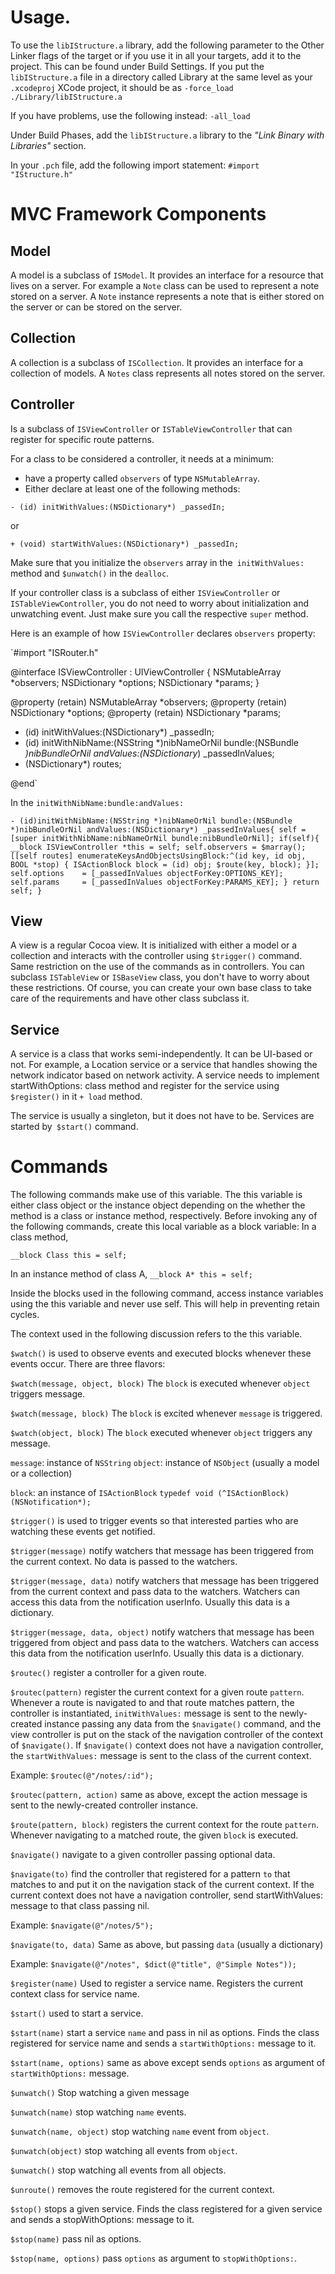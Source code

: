 Usage.
======

To use the `libIStructure.a` library, add the following parameter to the
Other Linker flags of the target or if you use it in all your targets, add
it to the project. This can be found under Build Settings.
If you put the `libIStructure.a` file in a directory called Library at the same
level as your `.xcodeproj` XCode project, it should be as
`-force_load ./Library/libIStructure.a`

If you have problems, use the following instead:
`-all_load`

Under Build Phases, add the `libIStructure.a` library to the *"Link Binary with Libraries"* section.

In your `.pch` file, add the following import statement: `#import "IStructure.h"`

MVC Framework Components
========================

Model
-----

A model is a subclass of `ISModel`.
It provides an interface for a resource that lives on a server.
For example a `Note` class can be used to represent a note
stored on a server. A `Note` instance represents a note that is either
stored on the server or can be stored on the server.

Collection
----------

A collection is a subclass of `ISCollection`.
It provides an interface for a collection of models.
A `Notes` class represents all notes stored on the server.


Controller
----------

Is a subclass of `ISViewController` or `ISTableViewController`
that can register for specific route patterns.

For a class to be considered a controller, it needs at a minimum:

* have a property called `observers` of type `NSMutableArray`.
* Either declare at least one of the following methods:

`- (id) initWithValues:(NSDictionary*) _passedIn;`


or


`+ (void) startWithValues:(NSDictionary*) _passedIn;`

Make sure that you initialize the `observers` array in the` initWithValues:` method
and `$unwatch()` in the `dealloc`.

If your controller class is a subclass of either `ISViewController` or `ISTableViewController`, you do not need to worry about initialization and unwatching event. Just make sure you call the respective `super` method.

Here is an example of how `ISViewController` declares `observers` property:

`#import "ISRouter.h"

@interface ISViewController : UIViewController {
    NSMutableArray   *observers;
    NSDictionary     *options;
    NSDictionary     *params;
}

@property (retain) NSMutableArray   *observers;
@property (retain) NSDictionary     *options;
@property (retain) NSDictionary     *params;

- (id)              initWithValues:(NSDictionary*) _passedIn;
- (id)              initWithNibName:(NSString *)nibNameOrNil bundle:(NSBundle *)nibBundleOrNil andValues:(NSDictionary*) _passedInValues;
- (NSDictionary*)   routes;

@end`

In the `initWithNibName:bundle:andValues:`

`- (id)initWithNibName:(NSString *)nibNameOrNil bundle:(NSBundle *)nibBundleOrNil andValues:(NSDictionary*) _passedInValues{
    self = [super initWithNibName:nibNameOrNil bundle:nibBundleOrNil];
    if(self){
        __block ISViewController *this = self;
        self.observers = $marray();
        [[self routes] enumerateKeysAndObjectsUsingBlock:^(id key, id obj, BOOL *stop) {
            ISActionBlock block = (id) obj;
            $route(key, block);
        }];
        self.options    = [_passedInValues objectForKey:OPTIONS_KEY];
        self.params     = [_passedInValues objectForKey:PARAMS_KEY];
    }
    return self;
}
`

View
----

A view is a regular Cocoa view. It is initialized with either a model or a collection and interacts with the controller using `$trigger()` command.
Same restriction on the use of the commands as in controllers. You can subclass `ISTableView` or `ISBaseView` class, you don't have to worry about these restrictions.
Of course, you can create your own base class to take care of the requirements and have other class subclass it.


Service
-------

A service is a class that works semi-independently. It can be UI-based or not.
For example, a Location service or a service that handles showing the
network indicator based on network activity.
A service needs to implement startWithOptions: class method and register for
the service using `$register()` in it `+ load` method.

The service is usually a singleton, but it does not have to be.
Services are started by` $start()` command.


Commands
========
The following commands make use of this variable.
The this variable is either class object or the instance object
depending on the whether the method is a class or instance method,
respectively. Before invoking any of the following commands, create this
local variable as a block variable:
In a class method,

`__block Class this = self;`

In an instance method of class A,
`__block A* this = self;`

Inside the blocks used in the following command, access instance variables
using the this variable and never use self. This will help in preventing retain cycles.

The context used in the following discussion refers to the this variable.


`$watch()` is used to observe events and executed blocks whenever
these events occur. There are three flavors:

`$watch(message, object, block)`
The `block` is executed whenever `object` triggers message.

`$watch(message, block)`
The `block` is excited whenever `message` is triggered.

`$watch(object, block)`
The `block` executed whenever `object` triggers any message.

`message`: instance of `NSString`
`object`: instance of `NSObject` (usually a model or a collection)

`block`: an instance of `ISActionBlock`
`typedef void (^ISActionBlock)(NSNotification*);`


`$trigger()` is used to trigger events so that interested parties who are watching these events get notified.

`$trigger(message)`
notify watchers that message has been triggered from the current context.
No data is passed to the watchers.

`$trigger(message, data)`
notify watchers that message has been triggered from the current context and pass data to the watchers. Watchers can access this data from the notification userInfo.
Usually this data is a dictionary.

`$trigger(message, data, object)`
notify watchers that message has been triggered from object and pass data to the watchers. Watchers can access this data from the notification userInfo.
Usually this data is a dictionary.


`$routec()`
register a controller for a given route.

`$routec(pattern)`
register the current context for a given route `pattern`. Whenever a route is navigated to and that route matches pattern, the controller is instantiated,
`initWithValues:` message is sent to the newly-created instance passing any data from the `$navigate()` command, and the view controller is put on the stack of the navigation controller of the context of `$navigate()`. If `$navigate()` context does not have a navigation controller, the `startWithValues:` message is sent to the class of the current context.

Example:
`$routec(@"/notes/:id");`


`$routec(pattern, action)`
same as above, except the action message is sent to the newly-created controller instance.


`$route(pattern, block)`
registers the current context for the route `pattern`.
Whenever navigating to a matched route, the given `block` is executed.


`$navigate()`
navigate to a given controller passing optional data.

`$navigate(to)`
find the controller that registered for a pattern `to` that matches to and put it on the navigation stack of the current context. If the current context does not have a navigation controller, send startWithValues: message to that class passing nil.

Example:
`$navigate(@"/notes/5");`

`$navigate(to, data)`
Same as above, but passing `data` (usually a dictionary)

Example:
`$navigate(@"/notes", $dict(@"title", @"Simple Notes"));`


`$register(name)`
Used to register a service name.
Registers the current context class for service name.

`$start()`
used to start a service.

`$start(name)`
start a service `name` and pass in nil as options.
Finds the class registered for service name and
sends a `startWithOptions:` message to it.

`$start(name, options)`
same as above except sends `options` as argument of
`startWithOptions:` message.


`$unwatch()`
Stop watching a given message

`$unwatch(name)`
stop watching `name` events.

`$unwatch(name, object)`
stop watching `name` event from `object`.

`$unwatch(object)`
stop watching all events from `object`.

`$unwatch()`
stop watching all events from all objects.


`$unroute()`
removes the route registered for the current context.

`$stop()`
stops a given service. Finds the class registered for a given service and
sends a stopWithOptions: message to it.

`$stop(name)`
pass nil as options.

`$stop(name, options)`
pass `options` as argument to `stopWithOptions:`.